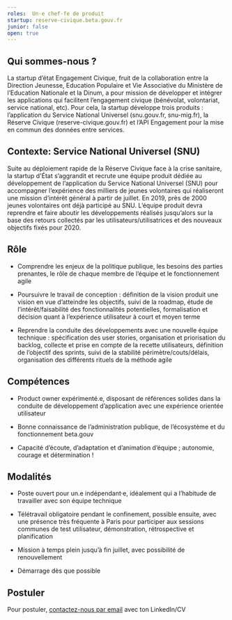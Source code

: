 ```yaml
---
roles:  Un·e chef·fe de produit 
startup: reserve-civique.beta.gouv.fr
junior: false
open: true
---
```



## Qui sommes-nous ?

La startup d’état Engagement Civique, fruit de la collaboration entre la Direction Jeunesse, Education Populaire et Vie Associative du Ministère de l’Education Nationale et la Dinum, a pour mission de développer et intégrer les applications qui facilitent l’engagement civique (bénévolat, volontariat, service national, etc). Pour cela, la startup développe trois produits : l’application du Service National Universel (snu.gouv.fr, snu-mig.fr), la Réserve Civique (reserve-civique.gouv.fr) et l’API Engagement pour la mise en commun des données entre services. 

## Contexte: Service National Universel (SNU)

Suite au déploiement rapide de la Réserve Civique face à la crise sanitaire, la startup d'État s’aggrandit et recrute une équipe produit dédiée au développement de l’application du Service National Universel (SNU) pour accompagner l’expérience des milliers de jeunes volontaires qui réaliseront une mission d’intérêt général à partir de juillet. En 2019, près de 2000 jeunes volontaires ont déjà participé au SNU. L’équipe produit devra reprendre et faire aboutir les développements réalisés jusqu’alors sur la base des retours collectés par les utilisateurs/utilisatrices et des nouveaux objectifs fixés pour 2020.

## Rôle

- Comprendre les enjeux de la politique publique, les besoins des parties prenantes, le rôle de chaque membre de l’équipe et le fonctionnement agile

- Poursuivre le travail de conception : définition de la vision produit une vision en vue d’atteindre les objectifs, suivi de la roadmap, étude de l’intérêt/faisabilité des fonctionnalités potentielles, formalisation et décision quant à l’expérience utilisateur à court et moyen terme 

- Reprendre la conduite des développements avec une nouvelle équipe technique : spécification des user stories, organisation et priorisation du backlog, collecte et prise en compte de la recette utilisateurs, définition de l’objectif des sprints, suivi de la stabilité périmètre/couts/délais, organisation des différents rituels de la méthode agile


## Compétences

- Product owner expérimenté.e, disposant de références solides dans la conduite de développement d’application avec une expérience orientée utilisateur

- Bonne connaissance de l’administration publique, de l’écosystème et du fonctionnement beta.gouv

- Capacité d’écoute, d’adaptation et d’animation d’équipe ; autonomie, courage et détermination !


## Modalités

- Poste ouvert pour un.e indépendant·e, idéalement qui a l’habitude de travailler avec son équipe technique

- Télétravail obligatoire pendant le confinement, possible  ensuite, avec une présence très fréquente à Paris pour participer aux sessions communes de test utilisateur, démonstration, rétrospective et planification

- Mission à temps plein jusqu’à fin juillet, avec possibilité de renouvellement

- Démarrage dès que possible



## Postuler

Pour postuler, [contactez-nous par email](mailto:engagement.civique2020@gmail.com) avec ton LinkedIn/CV
